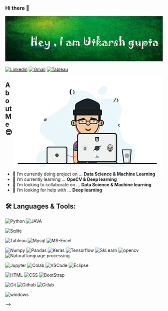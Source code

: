 ### Hi there 👋
<img src="./asset/img/header/title_name.png">

<!--Social Channel-->
<p align="center">

[![Linkedin](https://img.shields.io/badge/linkedin%20-%230077B5.svg?&style=for-the-badge&logo=linkedin&logoColor=white)](https://www.linkedin.com/in/utkarshgupta1998/)
[![Gmail](https://img.shields.io/badge/gmail-D14836?&style=for-the-badge&logo=gmail&logoColor=white)](mailto:utkarshgupta7112@gmail.com)
[![Tableau](https://img.shields.io/badge/-Tableau-blue?&style=for-the-badge&logo=tableau&logoColor=white)](https://public.tableau.com/profile/utkarsh.gupta3565#!/?newProfile=&activeTab=0)

</p>

<img align="right" src="./asset/img/programmer.gif" alt="gif">

## **About Me** 😎

- 🔭 I’m currently doing project on ... <b>Data Science & Machine Learning</b>
- 🌱 I’m currently learning ... <b>OpeCV & Deep learning</b>
- 👯 I’m looking to collaborate on ... <b>Data Science & Machine learning</b>
- 🤔 I’m looking for help with ... <b>Deep learning</b>

<!-- Language and tools badge  from https://shields.io/ -->
## 🛠️ **Languages & Tools:**

![Python](https://img.shields.io/badge/python%20-%2314354C.svg?&style=for-the-badge&logo=python&logoColor=white)
![JAVA](https://img.shields.io/badge/-JAVA-red?&style=for-the-badge&logo=java&logoColor=white)


![Sqlite](https://img.shields.io/badge/sqlite-%2307405e.svg?&style=for-the-badge&logo=sqlite&logoColor=white)

![Tableau](https://img.shields.io/badge/-Tableau-blue?&style=for-the-badge&logo=tableau&logoColor=white)
![Mysql](https://img.shields.io/badge/-MySql-blue?&style=for-the-badge&logo=Mysql&logoColor=white)
![MS-Excel](https://img.shields.io/badge/-MsExcel-green?&style=for-the-badge&logo=MicrosoftExcel&logoColor=white)


![Numpy](https://img.shields.io/badge/numpy%20-%23013243.svg?&style=for-the-badge&logo=numpy&logoColor=white)
![Pandas](https://img.shields.io/badge/pandas%20-%23150458.svg?&style=for-the-badge&logo=pandas&logoColor=white)
![Keras](https://img.shields.io/badge/Keras%20-%23D00000.svg?&style=for-the-badge&logo=Keras&logoColor=white)
![Tensorflow](https://img.shields.io/badge/TensorFlow%20-%23430098.svg?&style=for-the-badge&logo=TensorFlow&logoColor=white)
![SkLearn](https://img.shields.io/badge/SkLearn%20-%23E34F26.svg?&style=for-the-badge&logo=scikit%20learn&logoColor=white)
![opencv](https://img.shields.io/badge/-opencv-lightgrey?&style=for-the-badge&logo=OpenCV&logoColor=white)
![Natural language processing](https://img.shields.io/badge/-NLP-red?&style=for-the-badge&logo=Natural_language_processingColor=white)

![Jupyter](https://img.shields.io/badge/Jupyter%20-%23F37626.svg?&style=for-the-badge&logo=Jupyter&logoColor=white)
![Colab](https://img.shields.io/badge/Colab%20-%2320232a.svg?&style=for-the-badge&logo=google&logoColor=white)
![VSCode](https://img.shields.io/badge/-vscode-00a8e8?style=for-the-badge&logo=visual-studio-code)
![Eclipse](https://img.shields.io/badge/-Eclipse-lightgrey?style=for-the-badge&logo=eclipse)



![HTML](https://img.shields.io/badge/html%20-%23E34F26.svg?&style=for-the-badge&logo=html5&logoColor=white)
![CSS](https://img.shields.io/badge/css%20-%231572B6.svg?&style=for-the-badge&logo=css3&logoColor=white)
![BootStrap](https://img.shields.io/badge/bootstrap%20-%23563D7C.svg?&style=for-the-badge&logo=bootstrap&logoColor=white)
<!--# ![FastAPI](https://img.shields.io/badge/FastAPI%20-%2307405e.svg?&style=for-the-badge&logo=fastapi&logoColor=white)-->


![Git](https://img.shields.io/badge/git%20-%23F05033.svg?&style=for-the-badge&logo=git&logoColor=white)
![Github](https://img.shields.io/badge/github%20-%23121011.svg?&style=for-the-badge&logo=github&logoColor=white)
![Gitlab](https://img.shields.io/badge/-Gitlab-red?&style=for-the-badge&logo=gitlab&logoColor=white)

<!--# ![Docker](https://img.shields.io/badge/docker%20-%230db7ed.svg?&style=for-the-badge&logo=docker&logoColor=white)-->

<!--# ![Linux](https://img.shields.io/badge/-linux-772953?style=for-the-badge&logo=linux)-->
![windows](https://img.shields.io/badge/windows-0078D6?logo=windows&logoColor=white&style=for-the-badge)

<!-- <img align="center" src="https://github-readme-stats.vercel.app/api?username=codeperfectplus&show_icons=true&include_all_commits=true&theme=blue-white&count_private=true" alt="github stats">

<img align="center" src="https://github-profile-trophy.vercel.app/?username=codeperfectplus&theme=white" alt="trophy">

<!--Footer-->
<!-- <hr>
<img align="right" src="https://img.shields.io/badge/Made%20with-Markdown-1f425f.svg?style=for-the-badge"> --> -->
